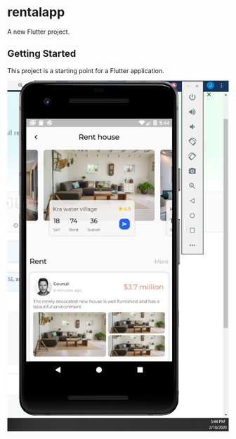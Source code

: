 # rentalapp

A new Flutter project.

## Getting Started

This project is a starting point for a Flutter application.

![home_page](https://github.com/Davies-K/flutter-rentalapp/blob/master/screenshots/home.JPG)
